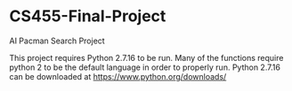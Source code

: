 # CS455-Final-Project
AI Pacman Search Project

This project requires Python 2.7.16 to be run.  Many of the functions require python 2 to be the default language in order to properly run.  Python 2.7.16 can be downloaded at https://www.python.org/downloads/
